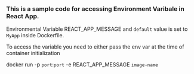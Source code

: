 <h3>This is a sample code for accessing Environment Varibale in React App.</h3>

Environmental Variable REACT_APP_MESSAGE and `default` value is set to `MyApp` inside Dockerfile.

To access the variable you need to either pass the env var at the time of container initialization

docker run -p `port`:`port` -e REACT_APP_MESSAGE `image-name`
